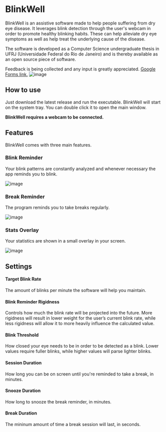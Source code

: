 # BlinkWell

BlinkWell is an assistive software made to help people suffering from dry eye disease. It leverages blink detection through the user's webcam in order to promote healthy blinking habits. These can help alleviate dry eye symptoms as well as help treat the underlying cause of the disease.

The software is developed as a Computer Science undergraduate thesis in UFRJ (Universidade Federal do Rio de Janeiro) and is thereby available as an open source piece of software. 

Feedback is being collected and any input is greatly appreciated. [Google Forms link.](https://forms.gle/LfMF4KMoSud2wL46A)
![image](https://github.com/andregaeta/BlinkWell/assets/58143276/7dfb9b3f-5605-4df2-b54c-efb95f13833a)

## How to use

Just download the latest release and run the executable. BlinkWell will start on the system tray. You can double click it to open the main window.

**BlinkWell requires a webcam to be connected.** 

## Features

BlinkWell comes with three main features.

### Blink Reminder

Your blink patterns are constantly analyzed and whenever necessary the app reminds you to blink.

![image](https://github.com/andregaeta/BlinkWell/assets/58143276/3bf33dc1-6837-4af5-9af3-906086ce4bb7)


### Break Reminder

The program reminds you to take breaks regularly.

![image](https://github.com/andregaeta/BlinkWell/assets/58143276/7feaaffd-810c-41ad-b8a5-a31b75b0ef81)


### Stats Overlay

Your statistics are shown in a small overlay in your screen.

![image](https://github.com/andregaeta/BlinkWell/assets/58143276/235b52ad-50f3-4ad9-a4d0-08861715f064)


## Settings

#### Target Blink Rate

The amount of blinks per minute the software will help you maintain.

#### Blink Reminder Rigidness

Controls how much the blink rate will be projected into the future. More rigidness will result in lower weight for the user’s current blink rate, while less rigidness
will allow it to more heavily influence the calculated value.

#### Blink Threshold

How closed your eye needs to be in order to be detected as a blink. Lower values require fuller blinks, while higher values will parse lighter blinks.

#### Session Duration

How long you can be on screen until you're reminded to take a break, in minutes.

#### Snooze Duration

How long to snooze the break reminder, in minutes.

#### Break Duration

The mininum amount of time a break session will last, in seconds.

